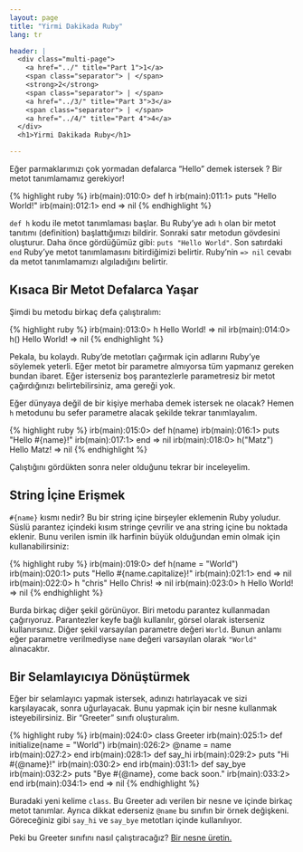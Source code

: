 ```yaml
---
layout: page
title: "Yirmi Dakikada Ruby"
lang: tr

header: |
  <div class="multi-page">
    <a href="../" title="Part 1">1</a>
    <span class="separator"> | </span>
    <strong>2</strong>
    <span class="separator"> | </span>
    <a href="../3/" title="Part 3">3</a>
    <span class="separator"> | </span>
    <a href="../4/" title="Part 4">4</a>
  </div>
  <h1>Yirmi Dakikada Ruby</h1>

---
```


Eğer parmaklarımızı çok yormadan defalarca “Hello” demek istersek ? Bir
metot tanımlamamız gerekiyor!

{% highlight ruby %}
irb(main):010:0> def h
irb(main):011:1> puts "Hello World!"
irb(main):012:1> end
=> nil
{% endhighlight %}

`def h` kodu ile metot tanımlaması başlar. Bu Ruby’ye adı `h` olan bir
metot tanıtımı (definition) başlattığımızı bildirir. Sonraki satır
metodun gövdesini oluşturur. Daha önce gördüğümüz gibi: `puts "Hello
World"`. Son satırdaki `end` Ruby’ye metot tanımlamasını bitirdiğimizi
belirtir. Ruby’nin `=> nil` cevabı da metot tanımlamamızı algıladığını
belirtir.

## Kısaca Bir Metot Defalarca Yaşar

Şimdi bu metodu birkaç defa çalıştıralım:

{% highlight ruby %}
irb(main):013:0> h
Hello World!
=> nil
irb(main):014:0> h()
Hello World!
=> nil
{% endhighlight %}

Pekala, bu kolaydı. Ruby’de metotları çağırmak için adlarını Ruby’ye
söylemek yeterli. Eğer metot bir parametre almıyorsa tüm yapmanız
gereken bundan ibaret. Eğer isterseniz boş parantezlerle parametresiz
bir metot çağırdığınızı belirtebilirsiniz, ama gereği yok.

Eğer dünyaya değil de bir kişiye merhaba demek istersek ne olacak? Hemen
`h` metodunu bu sefer parametre alacak şekilde tekrar tanımlayalım.

{% highlight ruby %}
irb(main):015:0> def h(name)
irb(main):016:1> puts "Hello #{name}!"
irb(main):017:1> end
=> nil
irb(main):018:0> h("Matz")
Hello Matz!
=> nil
{% endhighlight %}

Çalıştığını gördükten sonra neler olduğunu tekrar bir inceleyelim.

## String İçine Erişmek

`#{name}` kısmı nedir? Bu bir string içine birşeyler eklemenin Ruby
yoludur. Süslü parantez içindeki kısım stringe çevrilir ve ana string
içine bu noktada eklenir. Bunu verilen ismin ilk harfinin büyük
olduğundan emin olmak için kullanabilirsiniz:

{% highlight ruby %}
irb(main):019:0> def h(name = "World")
irb(main):020:1> puts "Hello #{name.capitalize}!"
irb(main):021:1> end
=> nil
irb(main):022:0> h "chris"
Hello Chris!
=> nil
irb(main):023:0> h
Hello World!
=> nil
{% endhighlight %}

Burda birkaç diğer şekil görünüyor. Biri metodu parantez kullanmadan
çağırıyoruz. Parantezler keyfe bağlı kullanılır, görsel olarak isterseniz
kullanırsınız. Diğer şekil varsayılan parametre değeri `World`. Bunun
anlamı eğer parametre verilmediyse `name` değeri varsayılan olarak
`"World"` alınacaktır.

## Bir Selamlayıcıya Dönüştürmek

Eğer bir selamlayıcı yapmak istersek, adınızı hatırlayacak ve sizi
karşılayacak, sonra uğurlayacak. Bunu yapmak için bir nesne kullanmak
isteyebilirsiniz. Bir “Greeter” sınıfı oluşturalım.

{% highlight ruby %}
irb(main):024:0> class Greeter
irb(main):025:1>   def initialize(name = "World")
irb(main):026:2>     @name = name
irb(main):027:2>   end
irb(main):028:1>   def say_hi
irb(main):029:2>     puts "Hi #{@name}!"
irb(main):030:2>   end
irb(main):031:1>   def say_bye
irb(main):032:2>     puts "Bye #{@name}, come back soon."
irb(main):033:2>   end
irb(main):034:1> end
=> nil
{% endhighlight %}

Buradaki yeni kelime `class`. Bu Greeter adı verilen bir nesne ve içinde
birkaç metot tanımlar. Ayrıca dikkat ederseniz `@name` bu sınıfın bir
örnek değişkeni. Göreceğiniz gibi `say_hi` ve `say_bye` metotları
içinde kullanılıyor.

Peki bu Greeter sınıfını nasıl çalıştıracağız? [Bir nesne
üretin.](../3/)
